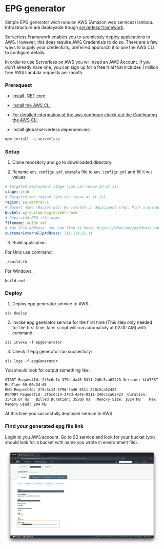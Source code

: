 # EPG generator

Simple EPG generator wich runs on AWS (Amazon web services) lambda. Infrastructure are deployable trough [serverless framework](https://serverless.com).

Serverless Framework enables you to seemlessly deploy applications to AWS. However, this does require AWS Credentials to do so. There are a few ways to supply your credentials, preferred approach it to use the AWS CLI to configure details.

In order to use Serverless on AWS you will need an AWS Account. If you don’t already have one, you can sign up for a free trial that includes 1 million free AWS Lambda requests per month.

### Prerequest

- [Install .NET core](https://dotnet.microsoft.com/download)

- [Install the AWS CLI](https://docs.aws.amazon.com/cli/latest/userguide/cli-chap-install.html)

- [For detailed information of the aws configure check out the Configuring the AWS CLI](https://docs.aws.amazon.com/cli/latest/userguide/cli-chap-configure.html?linkCode=w61&imprToken=rIpUBadxcvuX734XP4x85Q&slotNum=1)

- Install global serverless dependencies:

```sh
npm install -g serverless
```

### Setup

1. Clone repository and go to downloaded directory.

2. Rename `env.configs.yml.example` file to `env.configs.yml` and fill it wit values:

```yaml
# Targeted deployment stage (you can leave at it is)
stage: prod
# Targeted aws region (you can leave at it is)
region: eu-central-1
# Bucket name (Bucket will be created in deployment step. Pick a unique name. Only lowercase allowed)
bucket: my-custom-epg-bucket-name
# Generated EPG file name
filename: Guide.xml
# You IPv4 address. You can find it here: https://whatismyipaddress.com/
customerExternalIpAddress: 111.111.11.11
```

3. Build application.

For Unix use command:

```sh
./build.sh
```

For Windows:

```cdm
build.cmd
```

### Deploy

1. Deploy epg generator service to AWS.

```
sls deploy
```

2. Invoke epg generator service for the first time (This step only needed for the first time, later script will run automaticly at 02:00 AM) with command:

```
sls invoke -f epgGenerator
```

3. Check if epg generator run succesfully:

```
sls logs -f epgGenerator
```

You should look for output something like:

```
START RequestId: 2f5c6c14-379d-4a46-8311-240c5ca62423 Version: $LATEST
RunTime 00:00:34.65
END RequestId: 2f5c6c14-379d-4a46-8311-240c5ca62423
REPORT RequestId: 2f5c6c14-379d-4a46-8311-240c5ca62423	Duration: 35410.07 ms	Billed Duration: 35500 ms 	Memory Size: 1024 MB	Max Memory Used: 204 MB
```

At this time you succesfully deployed service to AWS

### Find your generated epg file link

Login to you AWS account. Go to S3 service and look for your bucket (you should look for a bucket with name you wrote in environment file).

![aws](media/filename.png)
